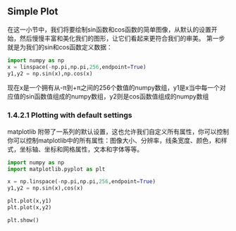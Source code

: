 ## Simple Plot
在这一小节中，我们将要绘制sin函数和cos函数的简单图像，从默认的设置开始，然后慢慢丰富和美化我们的图形，让它们看起来更符合我们的审美。
第一步就是为我们的sin和cos函数定义数据：

```.py
import numpy as np
x = linspace(-np.pi,np.pi,256,endpoint=True)
y1,y2 = np.sin(x),np.cos(x)
```
现在x是一个拥有从-π到+π之间的256个数值的numpy数组，y1是x当中每一个对应值的sin函数值组成的numpy数组，y2则是cos函数值组成的numpy数组

### 1.4.2.1 Plotting with default settings
matplotlib 附带了一系列的默认设置，这也允许我们自定义所有属性，你可以控制你可以控制matplotlib中的所有属性：图像大小、分辨率，线条宽度、颜色，和样式，坐标轴、坐标和网格属性，文本和字体等等。

```.py
import numpy as np
import matplotlib.pyplot as plt

x = np.linspace(-np.pi,np.pi,256,endpoint=True)
y1,y2 = np.sin(x),cos(x)

plt.plot(x,y1)
plt.plot(x,y2)

plt.show()
```
